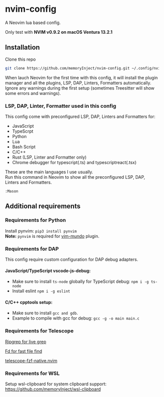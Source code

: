 # nvim-config

A Neovim lua based config.   

Only test with **NVIM v0.9.2 on macOS Ventura 13.2.1**


## Installation

Clone this repo

```bash
git clone https://github.com/memoryInject/nvim-config.git ~/.config/nvim
```

When lauch Neovim for the first time with this config, it will install the plugin manager and all the plugins, LSP, DAP, Linters, Formatters automatically. Ignore any warnings during the first setup (sometimes Treesitter will show some errors and warnings).

### LSP, DAP, Linter, Formatter used in this config

This config come with preconfigured LSP, DAP, Linters and Formatters for:
- JavaScript 
- TypeScrpt 
- Python 
- Lua 
- Bash Script
- C/C++
- Rust (LSP, Linter and Formatter only)
- Chrome debugger for typescript(.ts) and typescriptreact(.tsx)

These are the main languages I use usually.   
Run this command in Neovim to show all the  preconfigured LSP, DAP, Linters and Formatters.
```vimscript
:Mason
```

## Additional requirements
### Requirements for Python  
Install pynvim: `pip3 install pynvim`    
**Note:** `pynvim` is required for [vim-mundo](https://github.com/simnalamburt/vim-mundo/) plugin. 

### Requirements for DAP
This config require custom configuration for DAP debug adapters.     

#### JavaScript/TypeScript vscode-js-debug:   
  - Make sure to install `ts-node` globally for TypeScript debug: `npm i -g ts-node`   
  - Install eslint `npm i -g eslint`

#### C/C++ cpptools setup:  
  - Make sure to install `gcc and gdb`.
  - Example to compile with gcc for debug: `gcc -g -o main main.c`  

### Requirements for Telescope

[Ripgrep for live grep](https://github.com/BurntSushi/ripgrep) 

[Fd for fast file find](https://github.com/sharkdp/fd)

[telescope-fzf-native.nvim](https://github.com/nvim-telescope/telescope-fzf-native.nvim)

### Requirements for WSL
Setup wsl-clipboard for system clipboard support: https://github.com/memoryInject/wsl-clipboard

